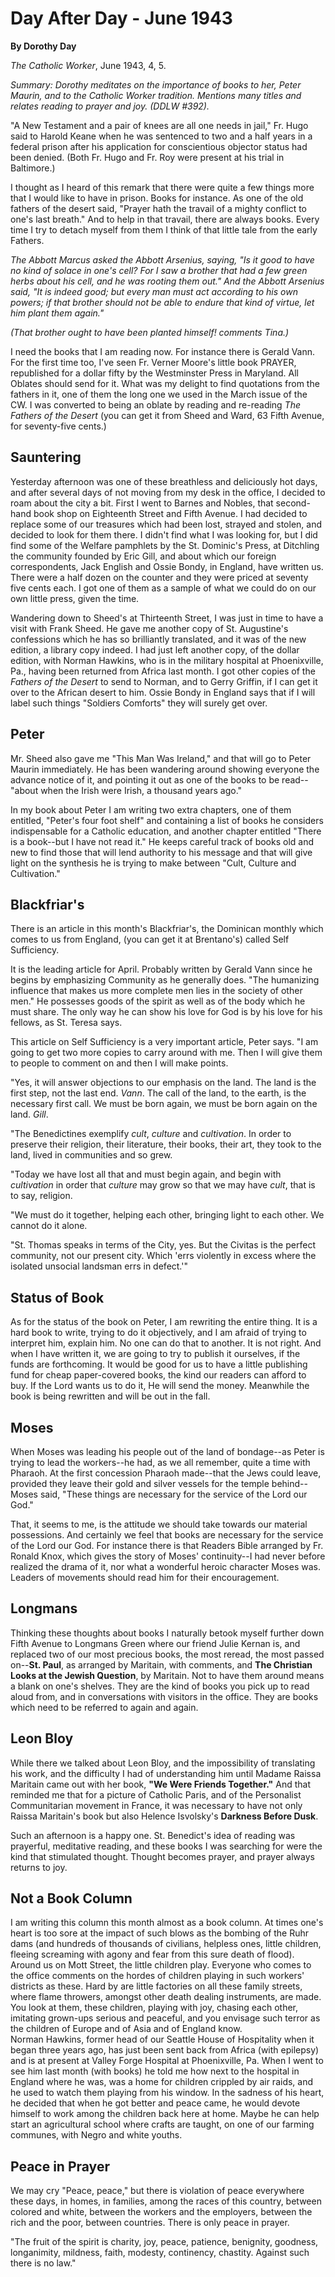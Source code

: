 Day After Day - June 1943
=========================

**By Dorothy Day**

*The Catholic Worker*, June 1943, 4, 5.

*Summary: Dorothy meditates on the importance of books to her, Peter
Maurin, and to the Catholic Worker tradition. Mentions many titles and
relates reading to prayer and joy. (DDLW \#392).*

"A New Testament and a pair of knees are all one needs in jail," Fr.
Hugo said to Harold Keane when he was sentenced to two and a half years
in a federal prison after his application for conscientious objector
status had been denied. (Both Fr. Hugo and Fr. Roy were present at his
trial in Baltimore.)

I thought as I heard of this remark that there were quite a few things
more that I would like to have in prison. Books for instance. As one of
the old fathers of the desert said, "Prayer hath the travail of a mighty
conflict to one's last breath." And to help in that travail, there are
always books. Every time I try to detach myself from them I think of
that little tale from the early Fathers.

*The Abbott Marcus asked the Abbott Arsenius, saying, "Is it good to
have no kind of solace in one's cell? For I saw a brother that had a few
green herbs about his cell, and he was rooting them out." And the Abbott
Arsenius said, "It is indeed good; but every man must act according to
his own powers; if that brother should not be able to endure that kind
of virtue, let him plant them again."*

*(That brother ought to have been planted himself! comments Tina.)*

I need the books that I am reading now. For instance there is Gerald
Vann. For the first time too, I've seen Fr. Verner Moore's little book
PRAYER, republished for a dollar fifty by the Westminster Press in
Maryland. All Oblates should send for it. What was my delight to find
quotations from the fathers in it, one of them the long one we used in
the March issue of the CW. I was converted to being an oblate by reading
and re-reading *The Fathers of the Desert* (you can get it from Sheed
and Ward, 63 Fifth Avenue, for seventy-five cents.)

Sauntering
----------

Yesterday afternoon was one of these breathless and deliciously hot
days, and after several days of not moving from my desk in the office, I
decided to roam about the city a bit. First I went to Barnes and Nobles,
that second-hand book shop on Eighteenth Street and Fifth Avenue. I had
decided to replace some of our treasures which had been lost, strayed
and stolen, and decided to look for them there. I didn't find what I was
looking for, but I did find some of the Welfare pamphlets by the St.
Dominic's Press, at Ditchling the community founded by Eric Gill, and
about which our foreign correspondents, Jack English and Ossie Bondy, in
England, have written us. There were a half dozen on the counter and
they were priced at seventy five cents each. I got one of them as a
sample of what we could do on our own little press, given the time.

Wandering down to Sheed's at Thirteenth Street, I was just in time to
have a visit with Frank Sheed. He gave me another copy of St.
Augustine's confessions which he has so brilliantly translated, and it
was of the new edition, a library copy indeed. I had just left another
copy, of the dollar edition, with Norman Hawkins, who is in the military
hospital at Phoenixville, Pa., having been returned from Africa last
month. I got other copies of the *Fathers of the Desert* to send to
Norman, and to Gerry Griffin, if I can get it over to the African desert
to him. Ossie Bondy in England says that if I will label such things
"Soldiers Comforts" they will surely get over.

Peter
-----

Mr. Sheed also gave me "This Man Was Ireland," and that will go to Peter
Maurin immediately. He has been wandering around showing everyone the
advance notice of it, and pointing it out as one of the books to be
read--"about when the Irish were Irish, a thousand years ago."

In my book about Peter I am writing two extra chapters, one of them
entitled, "Peter's four foot shelf" and containing a list of books he
considers indispensable for a Catholic education, and another chapter
entitled "There is a book--but I have not read it." He keeps careful
track of books old and new to find those that will lend authority to his
message and that will give light on the synthesis he is trying to make
between "Cult, Culture and Cultivation."

Blackfriar's
------------

There is an article in this month's Blackfriar's, the Dominican monthly
which comes to us from England, (you can get it at Brentano's) called
Self Sufficiency.

It is the leading article for April. Probably written by Gerald Vann
since he begins by emphasizing Community as he generally does. "The
humanizing influence that makes us more complete men lies in the society
of other men." He possesses goods of the spirit as well as of the body
which he must share. The only way he can show his love for God is by his
love for his fellows, as St. Teresa says.

This article on Self Sufficiency is a very important article, Peter
says. "I am going to get two more copies to carry around with me. Then I
will give them to people to comment on and then I will make points.

"Yes, it will answer objections to our emphasis on the land. The land is
the first step, not the last end. *Vann*. The call of the land, to the
earth, is the necessary first call. We must be born again, we must be
born again on the land. *Gill*.

"The Benedictines exemplify *cult*, *culture* and *cultivation*. In
order to preserve their religion, their literature, their books, their
art, they took to the land, lived in communities and so grew.

"Today we have lost all that and must begin again, and begin with
*cultivation* in order that *culture* may grow so that we may have
*cult*, that is to say, religion.

"We must do it together, helping each other, bringing light to each
other. We cannot do it alone.

"St. Thomas speaks in terms of the City, yes. But the Civitas is the
perfect community, not our present city. Which 'errs violently in excess
where the isolated unsocial landsman errs in defect.'"

Status of Book
--------------

As for the status of the book on Peter, I am rewriting the entire thing.
It is a hard book to write, trying to do it objectively, and I am afraid
of trying to interpret him, explain him. No one can do that to another.
It is not right. And when I have written it, we are going to try to
publish it ourselves, if the funds are forthcoming. It would be good for
us to have a little publishing fund for cheap paper-covered books, the
kind our readers can afford to buy. If the Lord wants us to do it, He
will send the money. Meanwhile the book is being rewritten and will be
out in the fall.

Moses
-----

When Moses was leading his people out of the land of bondage--as Peter
is trying to lead the workers--he had, as we all remember, quite a time
with Pharaoh. At the first concession Pharaoh made--that the Jews could
leave, provided they leave their gold and silver vessels for the temple
behind--Moses said, "These things are necessary for the service of the
Lord our God."

That, it seems to me, is the attitude we should take towards our
material possessions. And certainly we feel that books are necessary for
the service of the Lord our God. For instance there is that Readers
Bible arranged by Fr. Ronald Knox, which gives the story of Moses'
continuity--I had never before realized the drama of it, nor what a
wonderful heroic character Moses was. Leaders of movements should read
him for their encouragement.

Longmans
--------

Thinking these thoughts about books I naturally betook myself further
down Fifth Avenue to Longmans Green where our friend Julie Kernan is,
and replaced two of our most precious books, the most reread, the most
passed on--**St. Paul**, as arranged by Maritain, with comments, and
**The Christian Looks at the Jewish Question**, by Maritain. Not to have
them around means a blank on one's shelves. They are the kind of books
you pick up to read aloud from, and in conversations with visitors in
the office. They are books which need to be referred to again and again.

Leon Bloy
---------

While there we talked about Leon Bloy, and the impossibility of
translating his work, and the difficulty I had of understanding him
until Madame Raissa Maritain came out with her book, **"We Were Friends
Together."** And that reminded me that for a picture of Catholic Paris,
and of the Personalist Communitarian movement in France, it was
necessary to have not only Raissa Maritain's book but also Helence
Isvolsky's **Darkness Before Dusk**.

Such an afternoon is a happy one. St. Benedict's idea of reading was
prayerful, meditative reading, and these books I was searching for were
the kind that stimulated thought. Thought becomes prayer, and prayer
always returns to joy.

Not a Book Column
-----------------

I am writing this column this month almost as a book column. At times
one's heart is too sore at the impact of such blows as the bombing of
the Ruhr dams (and hundreds of thousands of civilians, helpless ones,
little children, fleeing screaming with agony and fear from this sure
death of flood). Around us on Mott Street, the little children play.
Everyone who comes to the office comments on the hordes of children
playing in such workers' districts as these. Hard by are little
factories on all these family streets, where flame throwers, amongst
other death dealing instruments, are made. You look at them, these
children, playing with joy, chasing each other, imitating grown-ups
serious and peaceful, and you envisage such terror as the children of
Europe and of Asia and of England know. \
Norman Hawkins, former head of our Seattle House of Hospitality when it
began three years ago, has just been sent back from Africa (with
epilepsy) and is at present at Valley Forge Hospital at Phoenixville,
Pa. When I went to see him last month (with books) he told me how next
to the hospital in England where he was, was a home for children
crippled by air raids, and he used to watch them playing from his
window. In the sadness of his heart, he decided that when he got better
and peace came, he would devote himself to work among the children back
here at home. Maybe he can help start an agricultural school where
crafts are taught, on one of our farming communes, with Negro and white
youths.

Peace in Prayer
---------------

We may cry "Peace, peace," but there is violation of peace everywhere
these days, in homes, in families, among the races of this country,
between colored and white, between the workers and the employers,
between the rich and the poor, between countries. There is only peace in
prayer.

"The fruit of the spirit is charity, joy, peace, patience, benignity,
goodness, longanimity, mildness, faith, modesty, continency, chastity.
Against such there is no law."

